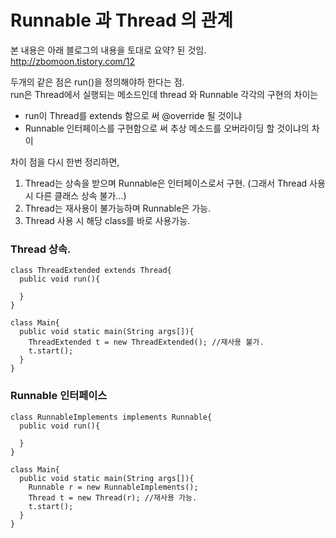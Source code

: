 # Runnable 과 Thread 의 관계

본 내용은 아래 블로그의 내용을 토대로 요약? 된 것임.
http://zbomoon.tistory.com/12  

두개의 같은 점은 run()을 정의해야하 한다는 점.  
run은 Thread에서 실행되는 메소드인데 thread 와 Runnable 각각의 구현의 차이는  
* run이 Thread를 extends 함으로 써 @override 될 것이냐  
* Runnable 인터페이스를 구현함으로 써 추상 메소드를 오버라이딩 할 것이냐의 차이  

차이 점을 다시 한번 정리하면,
1. Thread는 상속을 받으며 Runnable은 인터페이스로서 구현. (그래서 Thread 사용 시 다른 클래스 상속 불가...)
2. Thread는 재사용이 불가능하며 Runnable은 가능.
3. Thread 사용 시 해당 class를 바로 사용가능.

### Thread 상속.
```
class ThreadExtended extends Thread{
  public void run(){

  }
}

class Main{
  public void static main(String args[]){
    ThreadExtended t = new ThreadExtended(); //재사용 불가.
    t.start();
  }
}
```

### Runnable 인터페이스
```
class RunnableImplements implements Runnable{
  public void run(){

  }
}

class Main{
  public void static main(String args[]){
    Runnable r = new RunnableImplements();
    Thread t = new Thread(r); //재사용 가능.
    t.start();
  }
}

```
